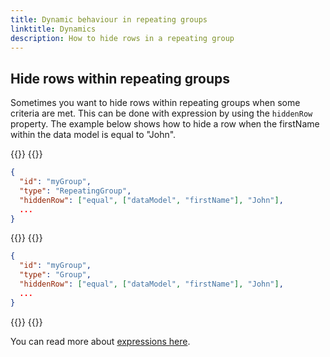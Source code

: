 ```yaml
---
title: Dynamic behaviour in repeating groups
linktitle: Dynamics
description: How to hide rows in a repeating group
---
```


## Hide rows within repeating groups

Sometimes you want to hide rows within repeating groups when some criteria are met.
This can be done with expression by using the `hiddenRow` property. The example below shows how to
hide a row when the firstName within the data model is equal to "John".

{{<content-version-selector classes="border-box">}}
{{<content-version-container version-label="v4 (App Frontend)">}}

```json {linenos=inline}
{
  "id": "myGroup",
  "type": "RepeatingGroup",
  "hiddenRow": ["equal", ["dataModel", "firstName"], "John"],
  ...
}
```

{{</content-version-container >}}
{{<content-version-container version-label="v3 (App Frontend)">}}

```json {linenos=inline}
{
  "id": "myGroup",
  "type": "Group",
  "hiddenRow": ["equal", ["dataModel", "firstName"], "John"],
  ...
}
```

{{</content-version-container>}}
{{</content-version-selector>}}

You can read more about [expressions here](/app/development/logic/expressions).

